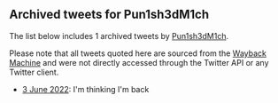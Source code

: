 ## Archived tweets for Pun1sh3dM1ch

The list below includes 1 archived tweets by
[Pun1sh3dM1ch](https://twitter.com/Pun1sh3dM1ch).

Please note that all tweets quoted here are sourced from the
[Wayback Machine](https://web.archive.org) and were not directly accessed through the Twitter API or
any Twitter client.

* [ 3 June 2022](https://web.archive.org/web/20220603180212/https://twitter.com/Pun1sh3dM1ch/status/1532784442346983425): I'm thinking I'm back <!--1532784442346983425-->
